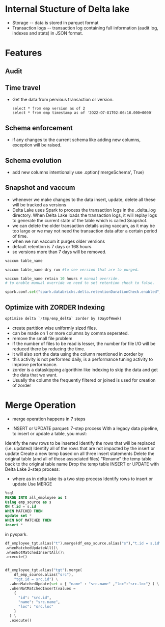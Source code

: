 
# Internal Stucture of Delta lake
- Storage -- data is stored in parquet format
- Transaction logs -- transaction log containing full information (audit log, indexes and stats) in JSON format.

# Features
## Audit
## Time travel
- Get the data from pervious transaction or version.

  ```
  select * from emp version as of 2
  select * from emp timestamp as of '2O22-O7-O1T02:06:10.000+0000'
  ```


## Schema enforcement
- if any changes to the current schema like adding new columns, exception will be raised.
## Schema evolution 
- add new columns intentionally use .option('mergeSchema', True)

## Snapshot and vaccum
- whenever we make changes to the data insert, update, delete all these will be tracked as versions
- Delta Lake uses Spark to process the transaction logs in the _delta_log directory. When Delta Lake loads the transaction logs, it will replay logs to generate the current state of the table which is called Snapshot.
- we can delete the older transaction details using vaccum, as it may be too large or we may not need the transaction data after a certain period of time.
- when we run vaccum it purges older versions
- default retention is 7 days or 168 hours
- so versions more than 7 days will be removed.

```python
vaccum table_name

vaccum table_name dry run #to see version that are to purged.

vaccum table_name retain 10 hours # manual override.
# to enable manual override we need to set retention check to false.

spark.conf.set("spark.databricks.delta.retentionDurationCheck.enabled", "False")

```

## Optimize with ZORDER Indexing

```python
optimize delta `/tmp/emp_delta` zorder by (DayOfWeek)
```
- create partition wise uniformly sized files.
- can be made on 1 or more columns by comma seperated.
- remove the small file problem
- if the number of files to be read is lesser, the number for file I/O will be reduced there by reducing the time.
- it will also sort the data using the column mentioned in zorder by
- this activity is not performed daily, is a performance tuning activity to improve performance.
- zorder is a dataskipping algorithim like indexing to skip the data and get the data that we want.
- Usually the column the frequently filtered or joined is used for creation of zorder


# Merge Operation
- merge operation happens in 7 steps

- INSERT or UPDATE parquet: 7-step process
With a legacy data pipeline, to insert or update a table, you must:

Identify the new rows to be inserted
Identify the rows that will be replaced (i.e. updated)
Identify all of the rows that are not impacted by the insert or update
Create a new temp based on all three insert statements
Delete the original table (and all of those associated files)
"Rename" the temp table back to the original table name
Drop the temp table
INSERT or UPDATE with Delta Lake
2-step process:
- where as in delta lake its a two step process
Identify rows to insert or update
Use MERGE

```sql
%sql
MERGE INTO all_employee as t
Using emp_source as s
ON t.id = s.id
WHEN MATCHED THEN 
update set *
WHEN NOT MATCHED THEN 
insert *

```
in pyspark.
```python
df_employee_tgt.alias("t").merge(df_emp_source.alias("s"),"t.id = s.id")\
.whenMatchedUpdateAll()\
.whenNotMatchedInsertAll()\
.execute()


df_employee_tgt.alias("tgt").merge(
    df_emp_source.alias("src"),
    "tgt.id = src.id") \
  .whenMatchedUpdate(set = { "name" : "src.name" ,"loc":"src.loc"} ) \
  .whenNotMatchedInsert(values =
    {
      "id": "src.id",
      "name": "src.name",
      "loc": "src.loc"
    }
  ) \
  .execute()
```
